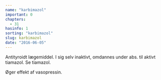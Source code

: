 ```yaml
---
name: "karbimazol"
important: 0
chapters:  
  - 31
hasinfo: 1
sorting: "karbimazol"
slug: karbimazol
date: "2016-06-05"
---
```


Antityroidt lægemiddel. I sig selv inaktivt, omdannes under abs. til aktivt tiamazol. Se tiamazol.

Øger effekt af vasopressin.
